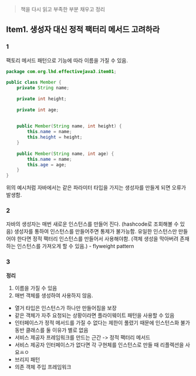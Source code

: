 
> 책을 다시 읽고 부족한 부분 채우고 정리


## Item1. 생성자 대신 정적 팩터리  메서드 고려하라

### 1
팩토리 메서드 패턴으로 기능에 따라 이름을 가질 수 있음.
```java
package com.org.lhd.effectivejava3.item01;  
  
public class Member {  
    private String name;  
  
    private int height;  
  
    private int age;  
  
  
    public Member(String name, int height) {  
        this.name = name;  
        this.height = height;  
    }  
  
    public Member(String name, int age) {  
        this.name = name;  
        this.age = age;  
    }  
}
```
위의 예시처럼 자바에서는 같은 파라미터 타입을 가지는 생성자를 만들게 되면 오류가 발생함.


### 2
자바의 생성자는 매번 새로운 인스턴스를 만들어 진다. (hashcode로 조회해볼 수 있음)
생성자를 통하여 인스턴스를 만들어주면 통제가 불가능함. 유일한 인스턴스만 만들어야 한다면 정적 팩터리 인스턴스를 만들어서 사용해야함. (객체 생성을 막아버려 존재하는 인스턴스를 가져오게 할 수 있음.) - flyweight pattern

### 3



__정리__
1. 이름을 가질 수 있음
2. 매번 객체를 생성하여 사용하지 않음.


- 열거 타입은 인스턴스가 하나만 만들어짐을 보장
- 같은 객체가 자주 요청되는 상황이라면 플라이웨이트 패턴을 사용할 수 있음
- 인터페이스가 정적 메서드를 가질 수 없다는 제한이 풀렸기 때문에 인스턴스화 불가 동반 클래스를 둘 이유가 별로 없음
- 서비스 제공자 프레임워크를 만드는 근간 -> 정적 팩터리 메서드 
- 서비스 제공자 인터페이스가 없다면 각 구현체를 인스턴스로 만들 때 리플렉션을 사요ㅛㅇ
- 브리지 패턴
- 의존 객체 주입 프레임워크